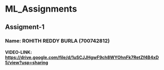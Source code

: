 # ML_Assignments
## Assigment-1
### Name: ROHITH REDDY BURLA (700742812)
#### VIDEO-LINK: https://drive.google.com/file/d/1uSCJJHgwF9ch8WYOhnFk7RetZf4B4xD5/view?usp=sharing
